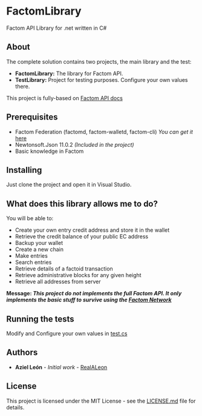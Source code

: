 # FactomLibrary
Factom API Library for .net written in C#

## About
The complete solution contains two projects, the main library and the test:  
- **FactomLibrary:** The library for Factom API.  
- **TestLibrary:** Project for testing purposes. Configure your own values there.

This project is fully-based on [Factom API docs](https://docs.factom.com/api)

## Prerequisites
- Factom Federation (factomd, factom-walletd, factom-cli)  *You can get it* [here](https://github.com/FactomProject/distribution)
- Newtonsoft.Json 11.0.2 *(Included in the project)*
- Basic knowledge in Factom

## Installing
Just clone the project and open it in Visual Studio.

## What does this library allows me to do?
You will be able to:
- Create your own entry credit address and store it in the wallet
- Retrieve the credit balance of your public EC address
- Backup your wallet
- Create a new chain
- Make entries
- Search entries
- Retrieve details of a factoid transaction
- Retrieve administrative blocks for any given height
- Retrieve all addresses from server 

**Message: _This project do not implements the full Factom API.
It only implements the basic stuff to survive using the [Factom Network](https://www.factom.com/)_**

## Running the tests
Modify and Configure your own values in [test.cs](./TestLibrary/test.cs)

## Authors
- **Aziel León** - _Initial work_ - [RealALeon](https://github.com/RealALeon)

## License
This project is licensed under the MIT License - see the [LICENSE.md](./LICENSE.md) file for details.

